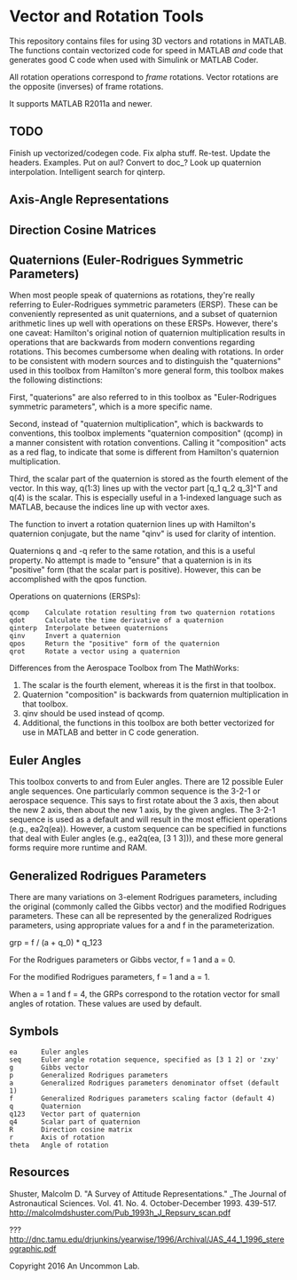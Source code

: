 Vector and Rotation Tools
=========================

This repository contains files for using 3D vectors and rotations in MATLAB. The functions contain vectorized code for speed in MATLAB *and* code that generates good C code when used with Simulink or MATLAB Coder.

All rotation operations correspond to _frame_ rotations. Vector rotations are the opposite (inverses) of frame rotations.

It supports MATLAB R2011a and newer.



TODO
----
Finish up vectorized/codegen code.
Fix alpha stuff.
Re-test.
Update the headers.
Examples.
Put on aul? Convert to doc_?
Look up quaternion interpolation.
Intelligent search for qinterp.


Axis-Angle Representations
--------------------------



Direction Cosine Matrices
-------------------------



Quaternions (Euler-Rodrigues Symmetric Parameters)
--------------------------------------------------

When most people speak of quaternions as rotations, they're really referring to Euler-Rodrigues symmetric parameters (ERSP). These can be conveniently represented as unit quaternions, and a subset of quaternion arithmetic lines up well with operations on these ERSPs. However, there's one caveat: Hamilton's original notion of quaternion multiplication results in operations that are backwards from modern conventions regarding rotations. This becomes cumbersome when dealing with rotations. In order to be consistent with modern sources and to distinguish the "quaternions" used in this toolbox from Hamilton's more general form, this toolbox makes the following distinctions:

First, "quaterions" are also referred to in this toolbox as "Euler-Rodrigues symmetric parameters", which is a more specific name.

Second, instead of "quaternion multiplication", which is backwards to conventions, this toolbox implements "quaternion composition" (qcomp) in a manner consistent with rotation conventions. Calling it "composition" acts as a red flag, to indicate that some is different from Hamilton's quaternion multiplication.

Third, the scalar part of the quaternion is stored as the fourth element of the vector. In this way, q(1:3) lines up with the vector part [q_1 q_2 q_3]^T and q(4) is the scalar. This is especially useful in a 1-indexed language such as MATLAB, because the indices line up with vector axes.

The function to invert a rotation quaternion lines up with Hamilton's quaternion conjugate, but the name "qinv" is used for clarity of intention.

Quaternions q and -q refer to the same rotation, and this is a useful property. No attempt is made to "ensure" that a quaternion is in its "positive" form (that the scalar part is positive). However, this can be accomplished with the qpos function.

Operations on quaternions (ERSPs):

    qcomp    Calculate rotation resulting from two quaternion rotations
    qdot     Calculate the time derivative of a quaternion
    qinterp  Interpolate between quaternions
    qinv     Invert a quaternion
    qpos     Return the "positive" form of the quaternion
    qrot     Rotate a vector using a quaternion


Differences from the Aerospace Toolbox from The MathWorks:

1. The scalar is the fourth element, whereas it is the first in that toolbox.
2. Quaternion "composition" is backwards from quaternion multiplication in that toolbox.
3. qinv should be used instead of qcomp.
4. Additional, the functions in this toolbox are both better vectorized for use in MATLAB and better in C code generation.

Euler Angles
------------

This toolbox converts to and from Euler angles. There are 12 possible Euler angle sequences. One particularly common sequence is the 3-2-1 or aerospace sequence. This says to first rotate about the 3 axis, then about the new 2 axis, then about the new 1 axis, by the given angles. The 3-2-1 sequence is used as a default and will result in the most efficient operations (e.g., ea2q(ea)). However, a custom sequence can be specified in functions that deal with Euler angles (e.g., ea2q(ea, [3 1 3])), and these more general forms require more runtime and RAM.


Generalized Rodrigues Parameters
--------------------------------

There are many variations on 3-element Rodrigues parameters, including the original (commonly called the Gibbs vector) and the modified Rodrigues parameters. These can all be represented by the generalized Rodrigues parameters, using appropriate values for a and f in the parameterization.

grp = f / (a + q_0) * q_123

For the Rodrigues parameters or Gibbs vector, f = 1 and a = 0.

For the modified Rodrigues parameters, f = 1 and a = 1.

When a = 1 and f = 4, the GRPs correspond to the rotation vector for small angles of rotation. These values are used by default.


Symbols
-------

    ea      Euler angles
    seq     Euler angle rotation sequence, specified as [3 1 2] or 'zxy'
    g       Gibbs vector
    p       Generalized Rodrigues parameters
    a       Generalized Rodrigues parameters denominator offset (default 1)
    f       Generalized Rodrigues parameters scaling factor (default 4)
    q       Quaternion
    q123    Vector part of quaternion
    q4      Scalar part of quaternion
    R       Direction cosine matrix
    r       Axis of rotation
    theta   Angle of rotation


Resources
---------

Shuster, Malcolm D. "A Survey of Attitude Representations." _The Journal of Astronautical Sciences. Vol. 41. No. 4. October-December 1993. 439-517. http://malcolmdshuster.com/Pub_1993h_J_Repsurv_scan.pdf

??? http://dnc.tamu.edu/drjunkins/yearwise/1996/Archival/JAS_44_1_1996_stereographic.pdf


Copyright 2016 An Uncommon Lab.
